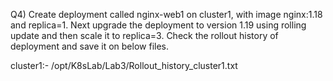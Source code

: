Q4) Create deployment called nginx-web1 on cluster1, with image nginx:1.18 and replica=1. Next upgrade the deployment to version 1.19 using rolling update and then scale it to replica=3. Check the rollout history of deployment and save it on below files.

cluster1:- /opt/K8sLab/Lab3/Rollout_history_cluster1.txt
